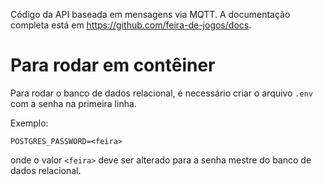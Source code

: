 Código da API baseada em mensagens via MQTT. A documentação completa está em https://github.com/feira-de-jogos/docs.

# Para rodar em contêiner

Para rodar o banco de dados relacional, é necessário criar o arquivo `.env` com a senha na primeira linha.

Exemplo:

```
POSTGRES_PASSWORD=<feira>
```

onde o valor `<feira>` deve ser alterado para a senha mestre do banco de dados relacional.
